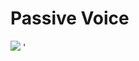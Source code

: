 # Passive Voice

<img src="https://www.pdfnotes.co/wp-content/uploads/2022/01/Active-And-Passive-Voice-Rules-Chart-PDF.jpg">
'
